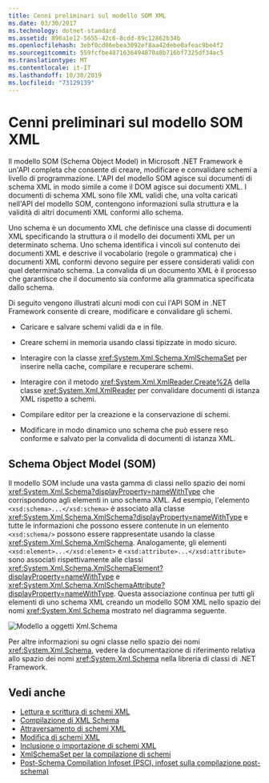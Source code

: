 ```yaml
---
title: Cenni preliminari sul modello SOM XML
ms.date: 03/30/2017
ms.technology: dotnet-standard
ms.assetid: 896a1e12-5655-42c6-8cdd-89c12862b34b
ms.openlocfilehash: 3ebf0cd06ebea3092ef8aa42debe0afeac9be4f2
ms.sourcegitcommit: 559fcfbe4871636494870a8b716bf7325df34ac5
ms.translationtype: MT
ms.contentlocale: it-IT
ms.lasthandoff: 10/30/2019
ms.locfileid: "73129139"
---
```

# <a name="xml-schema-object-model-overview"></a>Cenni preliminari sul modello SOM XML
Il modello SOM (Schema Object Model) in Microsoft .NET Framework è un'API completa che consente di creare, modificare e convalidare schemi a livello di programmazione. L'API del modello SOM agisce sui documenti di schema XML in modo simile a come il DOM agisce sui documenti XML. I documenti di schema XML sono file XML validi che, una volta caricati nell'API del modello SOM, contengono informazioni sulla struttura e la validità di altri documenti XML conformi allo schema.  
  
 Uno schema è un documento XML che definisce una classe di documenti XML specificando la struttura o il modello dei documenti XML per un determinato schema. Uno schema identifica i vincoli sul contenuto dei documenti XML e descrive il vocabolario (regole o grammatica) che i documenti XML conformi devono seguire per essere considerati validi con quel determinato schema. La convalida di un documento XML è il processo che garantisce che il documento sia conforme alla grammatica specificata dallo schema.  
  
 Di seguito vengono illustrati alcuni modi con cui l'API SOM in .NET Framework consente di creare, modificare e convalidare gli schemi.  
  
- Caricare e salvare schemi validi da e in file.  
  
- Creare schemi in memoria usando classi tipizzate in modo sicuro.  
  
- Interagire con la classe <xref:System.Xml.Schema.XmlSchemaSet> per inserire nella cache, compilare e recuperare schemi.  
  
- Interagire con il metodo <xref:System.Xml.XmlReader.Create%2A> della classe <xref:System.Xml.XmlReader> per convalidare documenti di istanza XML rispetto a schemi.  
  
- Compilare editor per la creazione e la conservazione di schemi.  
  
- Modificare in modo dinamico uno schema che può essere reso conforme e salvato per la convalida di documenti di istanza XML.  
  
## <a name="the-schema-object-model"></a>Schema Object Model (SOM)  
 Il modello SOM include una vasta gamma di classi nello spazio dei nomi <xref:System.Xml.Schema?displayProperty=nameWithType> che corrispondono agli elementi in uno schema XML. Ad esempio, l'elemento `<xsd:schema>...</xsd:schema>` è associato alla classe <xref:System.Xml.Schema.XmlSchema?displayProperty=nameWithType> e tutte le informazioni che possono essere contenute in un elemento `<xsd:schema/>` possono essere rappresentate usando la classe <xref:System.Xml.Schema.XmlSchema>. Analogamente, gli elementi `<xsd:element>...</xsd:element>` e `<xsd:attribute>...</xsd:attribute>` sono associati rispettivamente alle classi <xref:System.Xml.Schema.XmlSchemaElement?displayProperty=nameWithType> e <xref:System.Xml.Schema.XmlSchemaAttribute?displayProperty=nameWithType>. Questa associazione continua per tutti gli elementi di uno schema XML creando un modello SOM XML nello spazio dei nomi <xref:System.Xml.Schema> mostrato nel diagramma seguente.  
  
 ![Modello a oggetti Xml.Schema](./media/xml-schema-object-model-overview/xml-schema-object-model.gif)  
  
 Per altre informazioni su ogni classe nello spazio dei nomi <xref:System.Xml.Schema>, vedere la documentazione di riferimento relativa allo spazio dei nomi <xref:System.Xml.Schema> nella libreria di classi di .NET Framework.  
  
## <a name="see-also"></a>Vedi anche

- [Lettura e scrittura di schemi XML](../../../../docs/standard/data/xml/reading-and-writing-xml-schemas.md)
- [Compilazione di XML Schema](../../../../docs/standard/data/xml/building-xml-schemas.md)
- [Attraversamento di schemi XML](../../../../docs/standard/data/xml/traversing-xml-schemas.md)
- [Modifica di schemi XML](../../../../docs/standard/data/xml/editing-xml-schemas.md)
- [Inclusione o importazione di schemi XML](../../../../docs/standard/data/xml/including-or-importing-xml-schemas.md)
- [XmlSchemaSet per la compilazione di schemi](../../../../docs/standard/data/xml/xmlschemaset-for-schema-compilation.md)
- [Post-Schema Compilation Infoset (PSCI, infoset sulla compilazione post-schema)](../../../../docs/standard/data/xml/post-schema-compilation-infoset.md)
